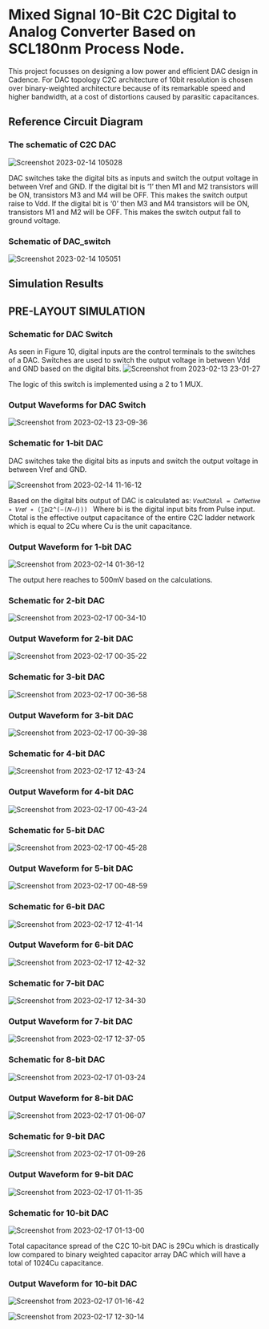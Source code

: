 # Mixed Signal 10-Bit C2C Digital to Analog Converter Based on SCL180nm Process Node.

This project focusses on designing a low power and efficient DAC design in Cadence. For DAC topology C2C architecture of 10bit resolution is chosen over binary-weighted architecture because of its remarkable speed and higher bandwidth, at a cost of distortions caused by parasitic capacitances. 

## Reference Circuit Diagram

### The schematic of C2C DAC
![Screenshot 2023-02-14 105028](https://user-images.githubusercontent.com/110079729/218646473-ea1c1010-3188-44c3-b67d-438eaecffb9f.png)

DAC switches take the digital bits as inputs and switch the output voltage in between Vref and GND.
If the digital bit is ‘1’ then M1 and M2 transistors will be ON, transistors M3 
and M4 will be OFF. This makes the switch output raise to Vdd. If the digital bit is ‘0’ then
M3 and M4 transistors will be ON, transistors M1 and M2 will be OFF. This makes the 
switch output fall to ground voltage.

### Schematic of DAC_switch
![Screenshot 2023-02-14 105051](https://user-images.githubusercontent.com/110079729/218646703-548dc433-2227-44a1-a17e-fa51806133f8.png)

## Simulation Results

## PRE-LAYOUT SIMULATION
### Schematic for DAC Switch

As seen in Figure 10, digital inputs are the control terminals to the switches of a DAC. 
Switches are used to switch the output voltage in between Vdd and GND based on the 
digital bits.
![Screenshot from 2023-02-13 23-01-27](https://user-images.githubusercontent.com/110079729/218647760-878ff4ea-4f8d-4cc3-b434-34f35081c38d.png)

The logic of this switch is implemented using a 2 to 1 MUX.

### Output Waveforms for DAC Switch

![Screenshot from 2023-02-13 23-09-36](https://user-images.githubusercontent.com/110079729/218647785-ae8fbfcf-ccd1-488a-ad65-3a92a3ed8946.png)


### Schematic for 1-bit DAC
DAC switches take the digital bits as inputs and switch the output voltage in between Vref 
and GND.

![Screenshot from 2023-02-14 11-16-12](https://user-images.githubusercontent.com/110079729/218650488-805fe3be-b989-4868-8383-a344af4e6205.png)

Based on the 
digital bits output of DAC is calculated as: ` 𝑉𝑜𝑢𝑡𝐶𝑡𝑜𝑡𝑎l = 𝐶𝑒𝑓𝑓𝑒𝑐𝑡𝑖𝑣𝑒 ∗ 𝑉𝑟𝑒𝑓 ∗ (∑𝑏𝑖2^(−(𝑁−𝑖)))  `
Where bi is the digital input bits from Pulse input.
 Ctotal is the effective output 
capacitance of the entire C2C ladder network which is equal to 2Cu where Cu is the unit 
capacitance.


### Output Waveform for 1-bit DAC
![Screenshot from 2023-02-14 01-36-12](https://user-images.githubusercontent.com/110079729/218647813-f60c41b8-46b8-4721-bf7a-bbcaada4a462.png)

The output here reaches to 500mV based on the calculations.

### Schematic for 2-bit DAC
![Screenshot from 2023-02-17 00-34-10](https://user-images.githubusercontent.com/110079729/219584193-b936b182-4a58-4123-b880-d8ee1fbdc514.png)


### Output Waveform for 2-bit DAC
![Screenshot from 2023-02-17 00-35-22](https://user-images.githubusercontent.com/110079729/219584210-7786821a-40f8-4807-92e2-7248da812bdd.png)


### Schematic for 3-bit DAC
![Screenshot from 2023-02-17 00-36-58](https://user-images.githubusercontent.com/110079729/219584232-26b95530-5dce-492b-86bf-c5746d475cdc.png)

### Output Waveform for 3-bit DAC
![Screenshot from 2023-02-17 00-39-38](https://user-images.githubusercontent.com/110079729/219584267-edfe66c2-535d-4847-bbc9-2dccf70b5b42.png)

### Schematic for 4-bit DAC
![Screenshot from 2023-02-17 12-43-24](https://user-images.githubusercontent.com/110079729/219584382-2c6dc919-9546-42c3-a35f-a6c9ec31073d.png)

### Output Waveform for 4-bit DAC
![Screenshot from 2023-02-17 00-43-24](https://user-images.githubusercontent.com/110079729/219584283-d60d0bbc-2e27-47a2-9c91-dad711caeebe.png)

### Schematic for 5-bit DAC
![Screenshot from 2023-02-17 00-45-28](https://user-images.githubusercontent.com/110079729/219584512-70ca5011-5118-4148-88d2-d344842aa380.png)

### Output Waveform for 5-bit DAC
![Screenshot from 2023-02-17 00-48-59](https://user-images.githubusercontent.com/110079729/219584531-9a0ec31f-e2a4-473d-9a05-20303781d354.png)

### Schematic for 6-bit DAC
![Screenshot from 2023-02-17 12-41-14](https://user-images.githubusercontent.com/110079729/219585125-c9c0e331-3e90-4c13-9aac-7b39e4902091.png)

### Output Waveform for 6-bit DAC
![Screenshot from 2023-02-17 12-42-32](https://user-images.githubusercontent.com/110079729/219585146-b562afa5-c255-4fb9-bb20-9de33c5bac3e.png)

### Schematic for 7-bit DAC
![Screenshot from 2023-02-17 12-34-30](https://user-images.githubusercontent.com/110079729/219585070-63cc06e2-803d-4240-83b6-6423cc511eae.png)

### Output Waveform for 7-bit DAC
![Screenshot from 2023-02-17 12-37-05](https://user-images.githubusercontent.com/110079729/219585086-8871a68d-7488-4ea0-96d4-eb5d3ceb19fb.png)

### Schematic for 8-bit DAC
![Screenshot from 2023-02-17 01-03-24](https://user-images.githubusercontent.com/110079729/219584793-6cdad740-6a26-408b-81ca-41429763af2e.png)

### Output Waveform for 8-bit DAC
![Screenshot from 2023-02-17 01-06-07](https://user-images.githubusercontent.com/110079729/219584821-5e03df81-0f7f-4768-a623-45a90844b845.png)

### Schematic for 9-bit DAC
![Screenshot from 2023-02-17 01-09-26](https://user-images.githubusercontent.com/110079729/219584871-60b1ec44-df90-422c-aede-f492b474078e.png)

### Output Waveform for 9-bit DAC
![Screenshot from 2023-02-17 01-11-35](https://user-images.githubusercontent.com/110079729/219584954-9c7726b9-8762-4202-b8bd-46d1af9899b3.png)

### Schematic for 10-bit DAC
![Screenshot from 2023-02-17 01-13-00](https://user-images.githubusercontent.com/110079729/219584990-a1872177-7fb9-4969-9e72-c19f526fa61b.png)

Total capacitance spread of the C2C 10-bit DAC is 29Cu which is drastically 
low compared to binary weighted capacitor array DAC which will have a total of 1024Cu
capacitance.

### Output Waveform for 10-bit DAC
![Screenshot from 2023-02-17 01-16-42](https://user-images.githubusercontent.com/110079729/219585011-aff8da1c-95de-4dc7-9457-a00faf8e2145.png)

![Screenshot from 2023-02-17 12-30-14](https://user-images.githubusercontent.com/110079729/219585021-ff71b11d-3b8d-466e-a02a-0dba062c3947.png)






